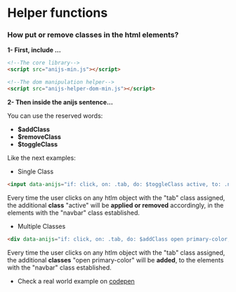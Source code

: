 Helper functions
====================

### **How put or remove classes in the html elements?**

**1- First, include ...**

```html
<!--The core library-->
<script src="anijs-min.js"></script>

<!--The dom manipulation helper-->
<script src="anijs-helper-dom-min.js"></script>

```
**2- Then inside the anijs sentence...**

You can use the reserved words:

 * **$addClass**
 * **$removeClass**
 * **$toggleClass**

Like the next examples:

- Single Class
```html
<input data-anijs="if: click, on: .tab, do: $toggleClass active, to: .navbar">
```

Every time the user clicks on any htlm object with the "tab" class assigned, the additional **class** "active" will be **applied or removed** accordingly, in the elements with the "navbar" class established.


- Multiple Classes
```html
<div data-anijs="if: click, on: .tab, do: $addClass open primary-color, to: modal"></div>
```

Every time the user clicks on any htlm object with the "tab" class assigned, the additional **classes** "open primary-color" will be **added**, to the elements with the "navbar" class established.

- Check a real world example on [codepen](http://codepen.io/darielnoel/full/FvCbx/)
